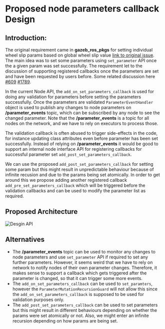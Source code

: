 # Proposed node parameters callback Design

## Introduction:

 The original requirement came in **gazeb_ros_pkgs** for setting individual wheel slip params based on global wheel slip value [link to original issue](https://github.com/ros-simulation/gazebo_ros_pkgs/pull/1365). The main idea was to set some parameters using ```set_parameter``` API once the a given param was set successfully. The requirement let to the discussion of supporting registered callbacks once the parameters are set and have been requested by users before. Some related discussion here [#609](https://github.com/ros2/rclcpp/issues/609) [#1789](https://github.com/ros2/rclcpp/pull/1789).

In the current Node API, the ```add_on_set_parameters_callback``` is used for doing any validation for parameters before setting the parameters successfully. Once the parameters are validated ```ParameterEventHandler``` object is used to publish any changes to node parameters on **/parameter_events** topic, which can be subscribed by any node to see the changed parameter. Note that the **/parameter_events** is a topic for all nodes on the network, and we have to rely on executors to process those.

 The validation callback is often abused to trigger side-effects in the code, for instance updating class attributes even before parameter has been set successfully. Instead of relying on **/parameter_events** it would be good to support an internal node interface API for registering callbacks for successful parameter set ```add_post_set_parameters_callback```.

 We can use the proposed ```add_post_set_parameters_callback``` for setting some param but this might result in unpredictable behaviour because of infinite recusion and due to the params being set atomically. In order to get around this we propose adding another registered callback ```add_pre_set_parameters_callback``` which will be triggered before the validation callbacks and can be used to modify the parameter list as required.

## Proposed Architecture

![Desgin API](https://github.com/ros2/rclcpp/blob/deepanshu/local-param-changed-callback-support/rclcpp/doc/param_callback_design.png?raw=true)

## Alternatives

* The **/parameter_events** topic can be used to monitor any changes to node parameters and use ```set_parameter``` API if required to set any further parameters. However, it seems weird that we have to rely on network to notify nodes of their own parameter changes. Therefore, it makes sense to support a callback which gets triggered after the parameter is changed, so that it can trigger some more events.
* The ```add_on_set_parameters_callback``` can be used to ```set_paramters```, however the ```ParameterMutationRecursionGuard``` will not allow this since the ```add_on_set_parameters_callback``` is supposed to be used for validation purposes only.
* The ```add_post_set_parameters_callback```  can be used to set parameters but this might result in different behaviours depending on whether the params were set atomically or not. Also, we might enter an infinite recursion depending on how params are being set. 